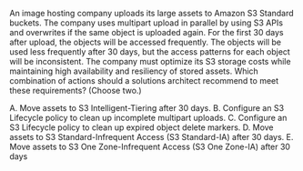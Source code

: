 An image hosting company uploads its large assets to Amazon S3 Standard buckets. The company uses multipart upload in parallel by using S3 APIs and overwrites if the same object is uploaded again. For the first 30 days after upload, the objects will be accessed frequently. The objects will be used less frequently after 30 days, but the access patterns for each object will be inconsistent. The company must optimize its S3 storage costs while maintaining high availability and resiliency of stored assets. Which combination of actions should a solutions architect recommend to meet these requirements? (Choose two.) 

A. Move assets to S3 Intelligent-Tiering after 30 days. 
B. Configure an S3 Lifecycle policy to clean up incomplete multipart uploads. 
C. Configure an S3 Lifecycle policy to clean up expired object delete markers. 
D. Move assets to S3 Standard-Infrequent Access (S3 Standard-IA) after 30 days. 
E. Move assets to S3 One Zone-Infrequent Access (S3 One Zone-IA) after 30 days